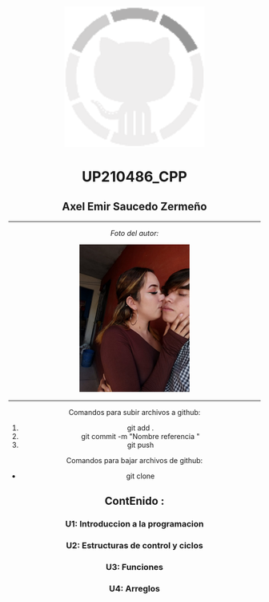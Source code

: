 <center>  
<div align="center">
  <img alt="portada" src='U1/imagenes/github.gif' width='280'  />
  </div>  
  
  # UP210486_CPP
## Axel Emir Saucedo Zermeño   
---  
*Foto del autor:*
<center/>
  <div align="center">
  <img alt="miamor" src='U1/imagenes/miamor.jpeg' width='220' />
  </div>  

---  
  
Comandos para subir archivos a github:  
1. git add .
2. git commit -m "Nombre referencia "
3. git push  

Comandos para bajar archivos de github:

- git clone    

</CENTER/>  

## ContEnido :  
### U1: Introduccion a la programacion
### U2: Estructuras de control y ciclos
### U3: Funciones
### U4: Arreglos

  
  
   

